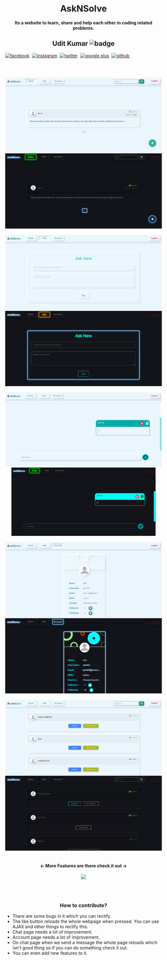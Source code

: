 <h1 align="center">AskNSolve</h1>

<h4 align="center">Its a website to learn, share and help each other in coding related problems.</h4>

  <h2 align="center">Udit Kumar <img src="https://image.flaticon.com/icons/svg/892/892339.svg" alt="badge" height="20" /></h2>
  <div style="display:flex;" align="center"><a href="https://www.facebook.com/login"><img src="https://image.flaticon.com/icons/svg/145/145802.svg" alt="facebook" height="30" /></a>&nbsp;&nbsp;  <a href="https://www.instagram.com/login"><img src="https://image.flaticon.com/icons/svg/145/145805.svg" alt="instagram" height="30" /></a>&nbsp;&nbsp;  <a href="https://www.twitter.com"><img src="https://image.flaticon.com/icons/svg/145/145812.svg" alt="twitter" height="30" /></a>&nbsp;&nbsp;  <a href="https://www.google.com"><img src="https://image.flaticon.com/icons/svg/145/145804.svg" alt="google plus" height="30" /></a>&nbsp;&nbsp;  <a href="https://github.com/uditkumar01?tab=repositories"><img src="https://image.flaticon.com/icons/svg/2111/2111425.svg" alt="github" height="30" /></a></div>
  
<br/><br/>

<div align="center">
<a href="https://asknsolve.herokuapp.com"><img src="webpack/static/images/screenshots/Screenshot_2020-08-27 Home Page(1).png"></a>
<a href="https://asknsolve.herokuapp.com"><img src="webpack/static/images/screenshots/Screenshot_2020-08-27 Home Page.png"></a>
<br/><br/>
<a href="https://asknsolve.herokuapp.com"><img src="webpack/static/images/screenshots/Screenshot_2020-08-27 Ask.png"></a>
<a href="https://asknsolve.herokuapp.com"><img src="webpack/static/images/screenshots/Screenshot_2020-08-27 Ask(1).png"></a>
<br/><br/>
<a href="https://asknsolve.herokuapp.com"><img src="webpack/static/images/screenshots/Screenshot_2020-08-27 Chat(1).png"></a>
<a href="https://asknsolve.herokuapp.com"><img src="webpack/static/images/screenshots/Screenshot_2020-08-27 Chat.png" height="220px"></a>
<br/><br/>
<a href="https://asknsolve.herokuapp.com"><img src="webpack/static/images/screenshots/Screenshot_2020-08-27 Your Account Info.png" ></a>
<a href="https://asknsolve.herokuapp.com"><img src="webpack/static/images/screenshots/Screenshot_2020-08-27 Your Account Info(1).png" ></a>
<br/><br/>
<a href="https://asknsolve.herokuapp.com"><img src="webpack/static/images/screenshots/Screenshot_2020-08-27 a results(1).png"></a>
<a href="https://asknsolve.herokuapp.com"><img src="webpack/static/images/screenshots/Screenshot_2020-08-27 a results.png"></a>
<br/><br/>
 </div>
<h4 align = "center"><- More Features are there check it out -></h4>
<a href="https://asknsolve.herokuapp.com" title = "Visit AskNSolve"><p align="center"><img src="https://image.flaticon.com/icons/png/512/120/120905.png" height="50px"/></p></a>
  <br/><br/>
<h3 align="center">How to contribute?</h3>

<ul>
  <li>There are some bugs in it which you can rectify.</li>
  <li>The like button reloads the whole webpage when pressed. You can use AJAX and other things to rectify this.</li>
  <li>Chat page needs a lot of improvement.</li>
  <li>Account page needs a lot of improvement.</li>
  <li>On chat page when we send a message the whole page reloads which isn't good thing so if you can do something check it out.</li>
  <li>You can even add new features to it.</li>
</ul>
